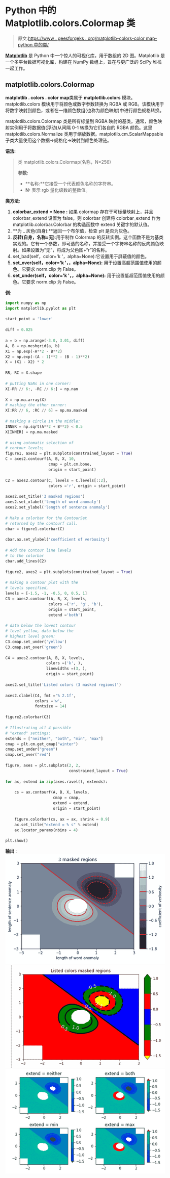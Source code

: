 # Python 中的 Matplotlib.colors.Colormap 类

> 原文:[https://www . geesforgeks . org/matplotlib-colors-color map-python 中的类/](https://www.geeksforgeeks.org/matplotlib-colors-colormap-class-in-python/)

[**Matplotlib**](http://geeksforgeeks.org/python-matplotlib-an-overview/) 是 Python 中一个惊人的可视化库，用于数组的 2D 图。Matplotlib 是一个多平台数据可视化库，构建在 NumPy 数组上，旨在与更广泛的 SciPy 堆栈一起工作。

## matplotlib.colors.Colormap

**matplotlib . colors . color map**类属于 **matplotlib.colors** 模块。matplotlib.colors 模块用于将颜色或数字参数转换为 RGBA 或 RGB。该模块用于将数字映射到颜色，或者在一维颜色数组(也称为颜色映射)中进行颜色规格转换。

matplotlib.colors.Colormap 类是所有标量到 RGBA 映射的基类。通常，颜色映射实例用于将数据值(浮动)从间隔 0-1 转换为它们各自的 RGBA 颜色。这里 matplotlib.colors.Normalize 类用于缩放数据。matplotlib.cm.ScalarMappable 子类大量使用这个数据->规格化->映射到颜色处理链。

**语法:**

> 类 matplotlib.colors.Colormap(名称，N=256)
> 
> **参数:**
> 
> *   **名称:**它接受一个代表颜色名称的字符串。
> *   **N:** 表示 rgb 量化级数的整数值。

**类方法:**

1.  **colorbar_extend = None :** 如果 colormap 存在于可标量映射上，并且 colorbar_extend 设置为 false，则 colorbar 创建将 colorbar_extend 作为 matplotlib.colorbar.Colorbar 的构造函数中 extend 关键字的默认值。
2.  **为 _ 灰色(自身):**返回一个布尔值，检查 plt 是否为灰色。
3.  **反转(自身，名称=无)**:用于制作 Colormap 的反转实例。这个函数不是为基类实现的。它有一个参数，即可选的名称，并接受一个字符串名称的反向颜色映射。如果设置为“无”，将成为父色图+“r”的名称。
4.  set_bad(self，color='k '，alpha=None):它设置用于屏蔽值的颜色。
5.  **set_over(self，color='k '，，alpha=None):** 用于设置高超范围值使用的颜色。它要求 norm.clip 为 False。
6.  **set_under(self，color='k '，，alpha=None):** 用于设置低超范围值使用的颜色。它要求 norm.clip 为 False。

**例**:

```py
import numpy as np
import matplotlib.pyplot as plt

start_point = 'lower'

diff = 0.025

a = b = np.arange(-3.0, 3.01, diff)
A, B = np.meshgrid(a, b)
X1 = np.exp(-A**2 - B**2)
X2 = np.exp(-(A - 1)**2 - (B - 1)**2)
X = (X1 - X2) * 2

RR, RC = X.shape

# putting NaNs in one corner:
X[-RR // 6:, -RC // 6:] = np.nan

X = np.ma.array(X)
# masking the other corner:
X[:RR // 6, :RC // 6] = np.ma.masked

# masking a circle in the middle:
INNER = np.sqrt(A**2 + B**2) < 0.5
X[INNER] = np.ma.masked

# using automatic selection of
# contour levels;
figure1, axes2 = plt.subplots(constrained_layout = True)
C = axes2.contourf(A, B, X, 10, 
                   cmap = plt.cm.bone, 
                   origin = start_point)

C2 = axes2.contour(C, levels = C.levels[::2], 
                   colors ='r', origin = start_point)

axes2.set_title('3 masked regions')
axes2.set_xlabel('length of word anomaly')
axes2.set_ylabel('length of sentence anomaly')

# Make a colorbar for the ContourSet 
# returned by the contourf call.
cbar = figure1.colorbar(C)

cbar.ax.set_ylabel('coefficient of verbosity')

# Add the contour line levels
# to the colorbar
cbar.add_lines(C2)

figure2, axes2 = plt.subplots(constrained_layout = True)

# making a contour plot with the
# levels specified,
levels = [-1.5, -1, -0.5, 0, 0.5, 1]
C3 = axes2.contourf(A, B, X, levels,
                   colors =('r', 'g', 'b'),
                   origin = start_point,
                   extend ='both')

# data below the lowest contour 
# level yellow, data below the
# highest level green:
C3.cmap.set_under('yellow')
C3.cmap.set_over('green')

C4 = axes2.contour(A, B, X, levels,
                  colors =('k', ),
                  linewidths =(3, ),
                  origin = start_point)

axes2.set_title('Listed colors (3 masked regions)')

axes2.clabel(C4, fmt ='% 2.1f', 
             colors ='w',
             fontsize = 14)

figure2.colorbar(C3)

# Illustrating all 4 possible 
# "extend" settings:
extends = ["neither", "both", "min", "max"]
cmap = plt.cm.get_cmap("winter")
cmap.set_under("green")
cmap.set_over("red")

figure, axes = plt.subplots(2, 2,
                            constrained_layout = True)

for ax, extend in zip(axes.ravel(), extends):

    cs = ax.contourf(A, B, X, levels, 
                     cmap = cmap, 
                     extend = extend, 
                     origin = start_point)

    figure.colorbar(cs, ax = ax, shrink = 0.9)
    ax.set_title("extend = % s" % extend)
    ax.locator_params(nbins = 4)

plt.show()
```

**输出** :
![](img/0974d72ed13a193b55d600ceef9de85d.png)
![](img/54a3dc359e3c684819fd26554aae6be7.png)
![](img/17a06f6ec27b589b2a2a880ddf60be4b.png)
